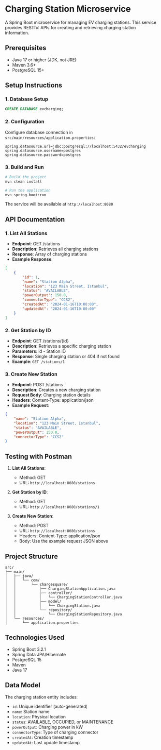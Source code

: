 # Charging Station Microservice

A Spring Boot microservice for managing EV charging stations. This service provides RESTful APIs for creating and retrieving charging station information.

## Prerequisites

- Java 17 or higher (JDK, not JRE)
- Maven 3.6+
- PostgreSQL 15+

## Setup Instructions

### 1. Database Setup
```sql
CREATE DATABASE evcharging;
```

### 2. Configuration
Configure database connection in `src/main/resources/application.properties`:
```properties
spring.datasource.url=jdbc:postgresql://localhost:5432/evcharging
spring.datasource.username=postgres
spring.datasource.password=postgres
```

### 3. Build and Run
```bash
# Build the project
mvn clean install

# Run the application
mvn spring-boot:run
```

The service will be available at `http://localhost:8080`

## API Documentation

### 1. List All Stations
- **Endpoint**: GET /stations
- **Description**: Retrieves all charging stations
- **Response**: Array of charging stations
- **Example Response**:
```json
[
    {
        "id": 1,
        "name": "Station Alpha",
        "location": "123 Main Street, Istanbul",
        "status": "AVAILABLE",
        "powerOutput": 150.0,
        "connectorType": "CCS2",
        "createdAt": "2024-01-16T10:00:00",
        "updatedAt": "2024-01-16T10:00:00"
    }
]
```

### 2. Get Station by ID
- **Endpoint**: GET /stations/{id}
- **Description**: Retrieves a specific charging station
- **Parameters**: id - Station ID
- **Response**: Single charging station or 404 if not found
- **Example**: `GET /stations/1`

### 3. Create New Station
- **Endpoint**: POST /stations
- **Description**: Creates a new charging station
- **Request Body**: Charging station details
- **Headers**: Content-Type: application/json
- **Example Request**:
```json
{
    "name": "Station Alpha",
    "location": "123 Main Street, Istanbul",
    "status": "AVAILABLE",
    "powerOutput": 150.0,
    "connectorType": "CCS2"
}
```

## Testing with Postman

1. **List All Stations**:
   - Method: GET
   - URL: `http://localhost:8080/stations`

2. **Get Station by ID**:
   - Method: GET
   - URL: `http://localhost:8080/stations/1`

3. **Create New Station**:
   - Method: POST
   - URL: `http://localhost:8080/stations`
   - Headers: Content-Type: application/json
   - Body: Use the example request JSON above

## Project Structure
```
src/
├── main/
│   ├── java/
│   │   └── com/
│   │       └── chargesquare/
│   │           ├── ChargingStationApplication.java
│   │           ├── controller/
│   │           │   └── ChargingStationController.java
│   │           ├── model/
│   │           │   └── ChargingStation.java
│   │           └── repository/
│   │               └── ChargingStationRepository.java
│   └── resources/
│       └── application.properties
```

## Technologies Used

- Spring Boot 3.2.1
- Spring Data JPA/Hibernate
- PostgreSQL 15
- Maven
- Java 17

## Data Model

The charging station entity includes:
- `id`: Unique identifier (auto-generated)
- `name`: Station name
- `location`: Physical location
- `status`: AVAILABLE, OCCUPIED, or MAINTENANCE
- `powerOutput`: Charging power in kW
- `connectorType`: Type of charging connector
- `createdAt`: Creation timestamp
- `updatedAt`: Last update timestamp 